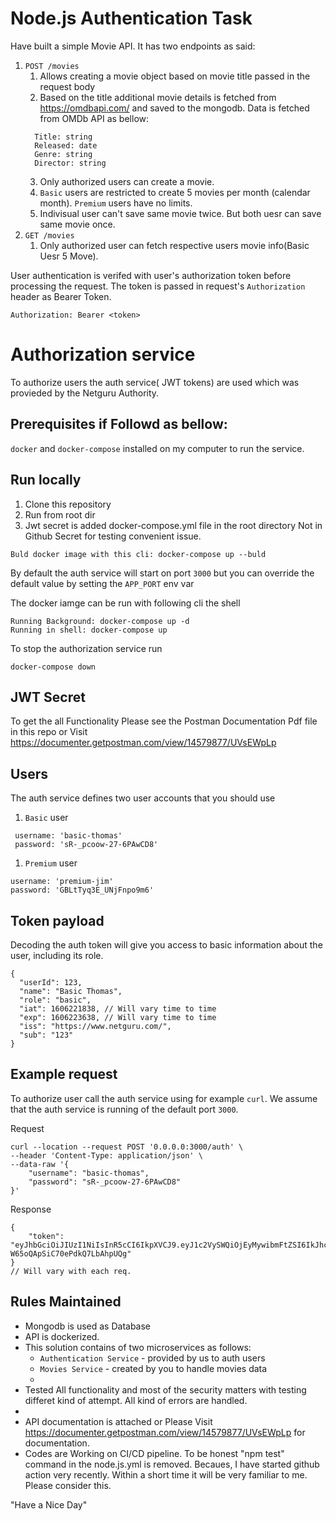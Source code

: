 # Node.js Authentication Task

Have built a simple Movie API. It has two endpoints as said:

1. `POST /movies`
   1. Allows creating a movie object based on movie title passed in the request body
   2. Based on the title additional movie details is fetched from
      https://omdbapi.com/ and saved to the mongodb. Data is fetched from OMDb API as 
      bellow:
   ```
     Title: string
     Released: date
     Genre: string
     Director: string
   ```
   3. Only authorized users can create a movie.
   4. `Basic` users are restricted to create 5 movies per month (calendar
      month). `Premium` users have no limits.
   5. Indivisual user can't save same movie twice. But both uesr can save same movie once. 
1. `GET /movies`
   1. Only authorized user can fetch respective users movie info(Basic Uesr 5 Move).

User authentication is verifed with user's authorization token before processing the
request. The token is passed in request's `Authorization` header as Bearer Token.

```
Authorization: Bearer <token>
```

# Authorization service

To authorize users the auth service( JWT tokens) are used which was provieded by the Netguru Authority.


## Prerequisites if Followd as bellow:

 `docker` and `docker-compose` installed on my computer to run the service.

## Run locally

1. Clone this repository
2. Run from root dir
3. Jwt secret is added docker-compose.yml file in the root directory Not in Github Secret for testing convenient issue.

```
Buld docker image with this cli: docker-compose up --buld
```

By default the auth service will start on port `3000` but you can override
the default value by setting the `APP_PORT` env var

The docker iamge can be run with following cli the shell
```
Running Background: docker-compose up -d 
Running in shell: docker-compose up 
```

To stop the authorization service run

```
docker-compose down
```

## JWT Secret

To get the all Functionality Please see the Postman Documentation Pdf file in this repo or Visit https://documenter.getpostman.com/view/14579877/UVsEWpLp


## Users

The auth service defines two user accounts that you should use

1. `Basic` user

```
 username: 'basic-thomas'
 password: 'sR-_pcoow-27-6PAwCD8'
```

1. `Premium` user

```
username: 'premium-jim'
password: 'GBLtTyq3E_UNjFnpo9m6'
```

## Token payload

Decoding the auth token will give you access to basic information about the
user, including its role.

```
{
  "userId": 123,
  "name": "Basic Thomas",
  "role": "basic",
  "iat": 1606221838, // Will vary time to time
  "exp": 1606223638, // Will vary time to time
  "iss": "https://www.netguru.com/",
  "sub": "123"
}
```

## Example request

To authorize user call the auth service using for example `curl`. We assume
that the auth service is running of the default port `3000`.

Request

```
curl --location --request POST '0.0.0.0:3000/auth' \
--header 'Content-Type: application/json' \
--data-raw '{
    "username": "basic-thomas",
    "password": "sR-_pcoow-27-6PAwCD8"
}'
```

Response

```
{
    "token": "eyJhbGciOiJIUzI1NiIsInR5cCI6IkpXVCJ9.eyJ1c2VySWQiOjEyMywibmFtZSI6IkJhc2ljIFRob2GUiOiJiYXNpYyIsImlhdCI6MTYwNjIyMTgzOCwiZXhwIjoxNjA2MjIzNjM4LCJpc3MiOiJodHRwczovL3d3dy5uZXRndXJ1LmNvbS8iLCJzdWIiOiIxMjMifQ.KjZ3zZM1lZa1SB8U-W65oQApSiC70ePdkQ7LbAhpUQg"
}  
// Will vary with each req.
```

## Rules Maintained 

- Mongodb is used as Database 
- API is dockerized. 
- This solution contains of two microservices as follows:
  - `Authentication Service` - provided by us to auth users
  - `Movies Service` - created by you to handle movies data
  - 
- Tested All functionality and most of the security matters with testing differet kind of attempt. All kind of errors are handled.
- 
- API documentation is attached or Please Visit https://documenter.getpostman.com/view/14579877/UVsEWpLp for documentation.
- Codes are Working on CI/CD pipeline. To be honest "npm test" command in the node.js.yml is removed. Becaues, I have 
  started github action very recently. Within a short time it will be very familiar to me. Please consider this.


"Have a Nice Day"
